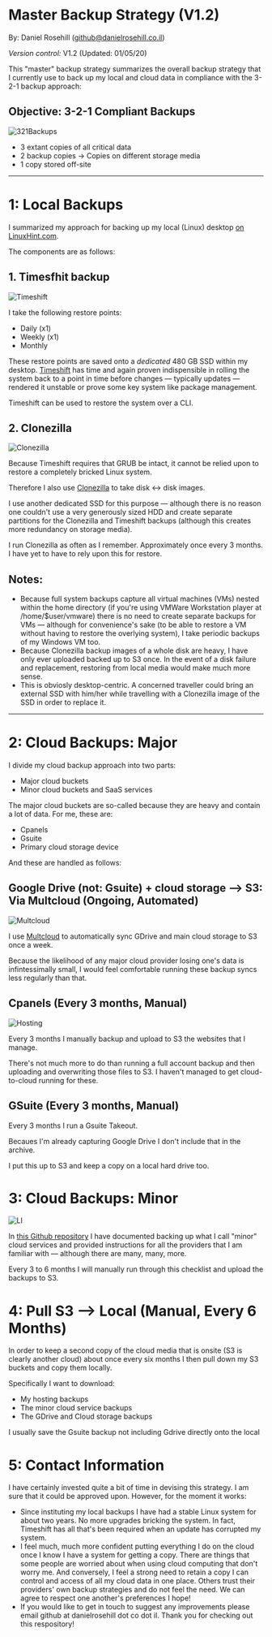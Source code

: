 # Master Backup Strategy (V1.2)
By: Daniel Rosehill (github@danielrosehill.co.il)

*Version control:* V1.2 (Updated: 01/05/20)

This "master" backup strategy summarizes the overall backup strategy that I currently use to back up my local and cloud data in compliance with the 3-2-1 backup approach:

## Objective: 3-2-1 Compliant Backups 

![321Backups](/images/321graphic.png)

* 3 extant copies of all critical data
* 2 backup copies
-> Copies on different storage media
* 1 copy stored off-site

<hr>

# 1: Local Backups

I summarized my approach for backing up my local (Linux) desktop [on LinuxHint.com](https://linuxhint.com/ubuntu_backups_321/).

The components are as follows:

## 1. Timesfhit backup

![Timeshift](/images/timeshift.png)

I take the following restore points:

* Daily (x1)
* Weekly (x1)
* Monthly

These restore points are saved onto a *dedicated* 480 GB SSD within my desktop. [Timeshift](https://github.com/teejee2008/timeshift) has time and again proven indispensible in rolling the system back to a point in time before changes — typically updates — rendered it unstable or prove some key system like package management. 

Timeshift can be used to restore the system over a CLI.

## 2. Clonezilla

![Clonezilla](/images/clonezilla.png)

Because Timeshift requires that GRUB be intact, it cannot be relied upon to restore a completely bricked Linux system.

Therefore I also use [Clonezilla](https://www.clonezilla.org) to take disk <-> disk images.

I use another dedicated SSD for this purpose — although there is no reason one couldn't use a very generously sized HDD and create separate partitions for the Clonezilla and Timeshift backups (although this creates more redundancy on storage media). 

I run Clonezilla as often as I remember. Approximately once every 3 months. I have yet to have to rely upon this for restore.

## Notes:

- Because full system backups capture all virtual machines (VMs) nested within the home directory (if you're using VMWare Workstation player at /home/$user/vmware) there is no need to create separate backups for VMs — although for convenience's sake (to be able to restore a VM without having to restore the overlying system), I take periodic backups of my Windows VM too.
- Because Clonezilla backup images of a whole disk are heavy, I have only ever uploaded backed up to S3 once. In the event of a disk failure and replacement, restoring from local media would make much more sense. 
- This is obviosly desktop-centric. A concerned traveller could bring an external SSD with him/her while travelling with a Clonezilla image of the SSD in order to replace it. 

<hr>

# 2: Cloud Backups: Major 

I divide my cloud backup approach into two parts:

* Major cloud buckets
* Minor cloud buckets and SaaS services

The major cloud buckets are so-called because they are heavy and contain a lot of data. For me, these are:

* Cpanels
* Gsuite
* Primary cloud storage device

And these are handled as follows:

## Google Drive (not: Gsuite) + cloud storage --> S3: Via Multcloud (Ongoing, Automated)

![Multcloud](/images/multcloud.png)

I use [Multcloud](https://www.multcloud.com) to automatically sync GDrive and main cloud storage to S3 once a week. 

Because the likelihood of any major cloud provider losing one's data is infintessimally small, I would feel comfortable running these backup syncs less regularly than that. 

## Cpanels (Every 3 months, Manual)

![Hosting](/images/hostingbackup.png)

Every 3 months I manually backup and upload to S3 the websites that I manage.

There's not much more to do than running a full account backup and then uploading and overwriting those files to S3. I haven't managed to get cloud-to-cloud running for these. 

## GSuite (Every 3 months, Manual)

Every 3 months I run a Gsuite Takeout.

Becaues I'm already capturing Google Drive I don't include that in the archive.

I put this up to S3 and keep a copy on a local hard drive too. 

# 3: Cloud Backups: Minor

![LI](/images/li.png)

In [this Github repository](https://github.com/danielrosehilljlm/CloudBackupApproaches) I have documented backing up what I call "minor" cloud services and provided instructions for all the providers that I am familiar with — although there are many, many, more. 

Every 3 to 6 months I will manually run through this checklist and upload the backups to S3.

# 4: Pull S3 --> Local (Manual, Every 6 Months)

In order to keep a second copy of the cloud media that is onsite (S3 is clearly another cloud) about once every six months I then pull down my S3 buckets and copy them locally.

Specifically I want to download:

* My hosting backups
* The minor cloud service backups
* The GDrive and Cloud storage backups

I usually save the Gsuite backup not including Gdrive directly onto the local 

# 5: Contact Information

I have certainly invested quite a bit of time in devising this strategy. I am sure that it could be approved upon. However, for the moment it works:

* Since instituting my local backups I have had a stable Linux system for about two years. No more upgrades bricking the system. In fact, Timeshift has all that's been required when an update has corrupted my system.
* I feel much, much more confident putting everything I do on the cloud once I know I have a system for getting a copy. There are things that some people are worried about when using cloud computing that don't worry me. And conversely, I feel a strong need to retain a copy I can control and access of all my cloud data in one place. Others trust their providers' own backup strategies and do not feel the need. We can agree to respect one another's preferences I hope!
* If you would like to get in touch to suggest any improvements please email github at danielrosehill dot co dot il. Thank you for checking out this respository!


